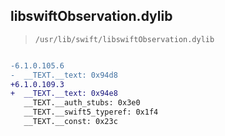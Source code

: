 ## libswiftObservation.dylib

> `/usr/lib/swift/libswiftObservation.dylib`

```diff

-6.1.0.105.6
-  __TEXT.__text: 0x94d8
+6.1.0.109.3
+  __TEXT.__text: 0x94e8
   __TEXT.__auth_stubs: 0x3e0
   __TEXT.__swift5_typeref: 0x1f4
   __TEXT.__const: 0x23c

```

